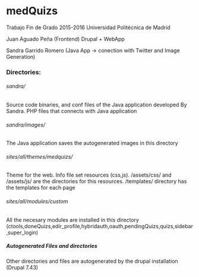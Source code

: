 # medQuizs

Trabajo Fin de Grado  2015-2016  Universidad Politécnica de Madrid
  
  Juan Aguado Peña (Frontend) Drupal + WebApp
  
  Sandra Garrido Romero (Java App -> conection with Twitter and Image Generation)

### Directories:

###### sandra/ 
Source code binaries, and conf files of the Java application developed By Sandra.
PHP files that connects with Java application 
###### sandra/images/
The Java application saves the autogenerated images in this directory

###### sites/all/themes/medquizs/ 
Theme for the web. Info file set  resources (css,js).
/assets/css/ and /assets/js/ are the directories for this resources.
/templates/ directory has the templates for each page

###### sites/all/modules/custom
All the necesary modules are installed in this directory
(ctools,doneQuizs,edir_profile,hybridauth,oauth,pendingQuizs,quizs,sidebar,super_login)


##### Autogenerated Files and directories

Other directories and files are autogenerated by the drupal installation (Drupal 7.43)





